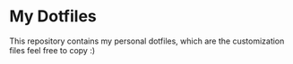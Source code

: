 # My Dotfiles

This repository contains my personal dotfiles, which are the customization files feel free to copy :)
